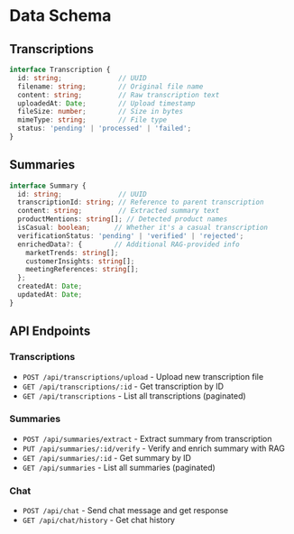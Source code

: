 # Data Schema

## Transcriptions
```typescript
interface Transcription {
  id: string;              // UUID
  filename: string;        // Original file name
  content: string;         // Raw transcription text
  uploadedAt: Date;        // Upload timestamp
  fileSize: number;        // Size in bytes
  mimeType: string;        // File type
  status: 'pending' | 'processed' | 'failed';
}
```

## Summaries
```typescript
interface Summary {
  id: string;              // UUID
  transcriptionId: string; // Reference to parent transcription
  content: string;         // Extracted summary text
  productMentions: string[]; // Detected product names
  isCasual: boolean;      // Whether it's a casual transcription
  verificationStatus: 'pending' | 'verified' | 'rejected';
  enrichedData?: {        // Additional RAG-provided info
    marketTrends: string[];
    customerInsights: string[];
    meetingReferences: string[];
  };
  createdAt: Date;
  updatedAt: Date;
}
```

## API Endpoints

### Transcriptions
- `POST /api/transcriptions/upload` - Upload new transcription file
- `GET /api/transcriptions/:id` - Get transcription by ID
- `GET /api/transcriptions` - List all transcriptions (paginated)

### Summaries
- `POST /api/summaries/extract` - Extract summary from transcription
- `PUT /api/summaries/:id/verify` - Verify and enrich summary with RAG
- `GET /api/summaries/:id` - Get summary by ID
- `GET /api/summaries` - List all summaries (paginated)

### Chat
- `POST /api/chat` - Send chat message and get response
- `GET /api/chat/history` - Get chat history 